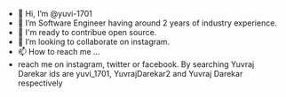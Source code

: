 - 👋 Hi, I’m @yuvi-1701
- 👀 I’m Software Engineer having around 2 years of industry experience.
- 🌱 I'm ready to contribue open source.
- 💞️ I’m looking to collaborate on instagram.
- 📫 How to reach me ...
- reach me on instagram, twitter or facebook. By searching Yuvraj Darekar ids are yuvi_1701, YuvrajDarekar2 and Yuvraj Darekar respectively

<!---
yuvi-1701/yuvi-1701 is a ✨ special ✨ repository because its `README.md` (this file) appears on your GitHub profile.
You can click the Preview link to take a look at your changes.
--->
